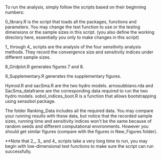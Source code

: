 To run the analysis, simply follow the scripts based on their beginning numbers:

0_library.R is the script that loads all the packages, functions and parameters. You may change the test function to use or the testing dimensions or the sample sizes in this script. (you also define the working directory here, essentially you only to make changes in this script)

1_ through 4_ scripts are the analysis of the four sensitivity analysis methods. They record the convergence size and sensitivity indices under different sample sizes.

8_Gridplot.R generates figures 7 and 8.

9_Supplementary.R generates the supplementary figures.

Hymod.R and sacSma.R are the two hydro models. arnosubbiano.rda and SacSma_dataframe are the corresponding data required to run the two hydro models. sobol_indices_boot.R is a function that allows bootstrapping using sensobol package.

The folder Ranking_Data includes all the required data. You may compare your running results with these data, but notice that the recorded sample sizes, running time and sensitivity indices won't be the same because of random seeds and different computational environments. However you should get similar figures (compare with the figures in New_Figures folder).

**Note that 2_, 3_ and 4_ scripts take a very long time to run, you may begin with low-dimensional test functions to make sure the script can run successfully.
